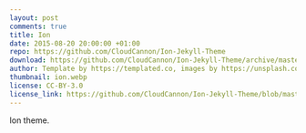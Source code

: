 ```yaml
---
layout: post
comments: true
title: Ion
date: 2015-08-20 20:00:00 +01:00
repo: https://github.com/CloudCannon/Ion-Jekyll-Theme
download: https://github.com/CloudCannon/Ion-Jekyll-Theme/archive/master.zip
author: Template by https://templated.co, images by https://unsplash.com, ported by https://cloudcannon.com
thumbnail: ion.webp
license: CC-BY-3.0
license_link: https://github.com/CloudCannon/Ion-Jekyll-Theme/blob/master/LICENSE.txt
---
```


Ion theme.

